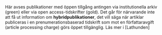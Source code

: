  
Här avses publikationer med öppen tillgång antingen via institutionella arkiv (green) eller via open access-tidskrifter (gold). Det går för närvarande inte att få ut information om **hybridpublikationer**, det vill säga när artiklar publiceras i en prenumerationsbaserad tidskrift som mot en författaravgift (article processing charge) görs öppet tillgänglig. Läs mer i [Lathunden]  


